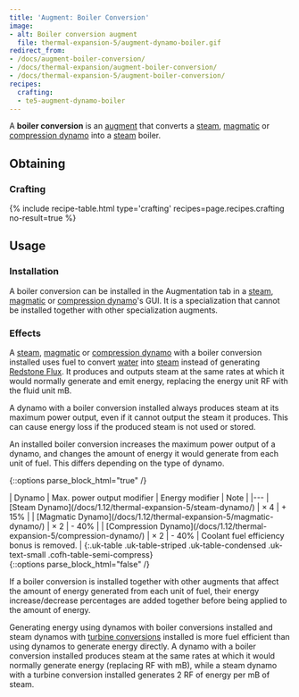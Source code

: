 ```yaml
---
title: 'Augment: Boiler Conversion'
image:
- alt: Boiler conversion augment
  file: thermal-expansion-5/augment-dynamo-boiler.gif
redirect_from:
- /docs/augment-boiler-conversion/
- /docs/thermal-expansion/augment-boiler-conversion/
- /docs/thermal-expansion-5/augment-boiler-conversion/
recipes:
  crafting:
  - te5-augment-dynamo-boiler
---
```


A **boiler conversion** is an [augment](/docs/1.12/thermal-expansion-5/augments/) that converts a
[steam](/docs/1.12/thermal-expansion-5/steam-dynamo/), [magmatic](/docs/1.12/thermal-expansion-5/magmatic-dynamo/) or [compression
dynamo](/docs/1.12/thermal-expansion-5/compression-dynamo/) into a [steam](/docs/1.12/thermal-foundation-2/steam/) boiler.


Obtaining
---------

### Crafting
{% include recipe-table.html type='crafting' recipes=page.recipes.crafting no-result=true %}


Usage
-----

### Installation
A boiler conversion can be installed in the Augmentation tab in a
[steam](/docs/1.12/thermal-expansion-5/steam-dynamo/), [magmatic](/docs/1.12/thermal-expansion-5/magmatic-dynamo/) or [compression
dynamo](/docs/1.12/thermal-expansion-5/compression-dynamo/)'s GUI. It is a specialization that cannot be
installed together with other specialization augments.

### Effects
A [steam](/docs/1.12/thermal-expansion-5/steam-dynamo/), [magmatic](/docs/1.12/thermal-expansion-5/magmatic-dynamo/) or
[compression dynamo](/docs/1.12/thermal-expansion-5/compression-dynamo/) with a boiler conversion
installed uses fuel to convert [water](https://minecraft.gamepedia.com/Water)
into [steam](/docs/1.12/thermal-foundation-2/steam/) instead of generating [Redstone
Flux](/docs/redstone-flux/). It produces and outputs steam at the same rates at
which it would normally generate and emit energy, replacing the energy unit RF
with the fluid unit mB.

A dynamo with a boiler conversion installed always produces steam at its maximum
power output, even if it cannot output the steam it produces. This can cause
energy loss if the produced steam is not used or stored.

An installed boiler conversion increases the maximum power output of a dynamo,
and changes the amount of energy it would generate from each unit of fuel. This
differs depending on the type of dynamo.

{::options parse_block_html="true" /}
<div class="uk-overflow-container">
| Dynamo | Max. power output modifier | Energy modifier | Note |
|---
| [Steam Dynamo](/docs/1.12/thermal-expansion-5/steam-dynamo/) | × 4 | + 15% |
| [Magmatic Dynamo](/docs/1.12/thermal-expansion-5/magmatic-dynamo/) | × 2 | - 40% |
| [Compression Dynamo](/docs/1.12/thermal-expansion-5/compression-dynamo/) | × 2 | - 40% | Coolant fuel efficiency bonus is removed. |
{:.uk-table .uk-table-striped .uk-table-condensed .uk-text-small .cofh-table-semi-compress}
</div>
{::options parse_block_html="false" /}

If a boiler conversion is installed together with other augments that affect the
amount of energy generated from each unit of fuel, their energy
increase/decrease percentages are added together before being applied to the
amount of energy.

Generating energy using dynamos with boiler conversions installed and steam
dynamos with [turbine conversions](/docs/1.12/thermal-expansion-5/augment-turbine-conversion/) installed
is more fuel efficient than using dynamos to generate energy directly. A dynamo
with a boiler conversion installed produces steam at the same rates at which it
would normally generate energy (replacing RF with mB), while a steam dynamo with
a turbine conversion installed generates 2 RF of energy per mB of steam.
